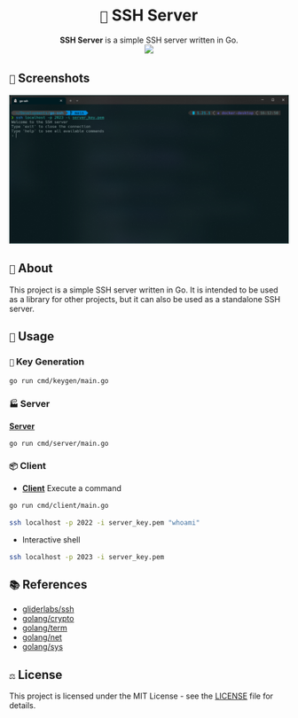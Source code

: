 <div align="center">
    <h1><code>🐰</code> SSH Server</h1>
    <strong>SSH Server</strong> is a simple SSH server written in Go.
    <div>
        <img src="./.github/images/Draugr.gif" width="256" />
    </div>
</div>

## `📸` Screenshots

![Screenshot](.github/images/screenshot.png)

## `📝` About

This project is a simple SSH server written in Go. It is intended to be used as a library for other projects, but it can also be used as a standalone SSH server.

## `🚀` Usage

### `🔐` Key Generation

```bash
go run cmd/keygen/main.go
```

### `🏭` Server

**[Server](cmd/server/main.go)**

```bash
go run cmd/server/main.go
```

### `📦` Client

- **[Client](cmd/client/main.go)** Execute a command

```bash
go run cmd/client/main.go
```

```bash
ssh localhost -p 2022 -i server_key.pem "whoami"
```

- Interactive shell

```bash
ssh localhost -p 2023 -i server_key.pem
```

## `📚` References

- [gliderlabs/ssh](https://pkg.go.dev/github.com/gliderlabs/ssh?utm_source=godoc)
- [golang/crypto](https://pkg.go.dev/golang.org/x/crypto?utm_source=godoc)
- [golang/term](https://pkg.go.dev/golang.org/x/term?utm_source=godoc)
- [golang/net](https://pkg.go.dev/golang.org/x/net?utm_source=godoc)
- [golang/sys](https://pkg.go.dev/golang.org/x/sys?utm_source=godoc)

## `⚖️` License

This project is licensed under the MIT License - see the [LICENSE](LICENSE) file for details.
